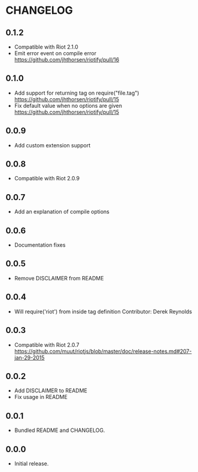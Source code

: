 # CHANGELOG

## 0.1.2

  * Compatible with Riot 2.1.0
  * Emit error event on compile error
    https://github.com/jhthorsen/riotify/pull/16

## 0.1.0

  * Add support for returning tag on require("file.tag")
    https://github.com/jhthorsen/riotify/pull/15
  * Fix default value when no options are given
    https://github.com/jhthorsen/riotify/pull/15

## 0.0.9

  * Add custom extension support

## 0.0.8

  * Compatible with Riot 2.0.9

## 0.0.7

  * Add an explanation of compile options

## 0.0.6

  * Documentation fixes

## 0.0.5

  * Remove DISCLAIMER from README

## 0.0.4

  * Will require('riot') from inside tag definition
    Contributor: Derek Reynolds

## 0.0.3

  * Compatible with Riot 2.0.7
    https://github.com/muut/riotjs/blob/master/doc/release-notes.md#207-jan-29-2015

## 0.0.2

  * Add DISCLAIMER to README
  * Fix usage in README

## 0.0.1

  * Bundled README and CHANGELOG.

## 0.0.0

  * Initial release.
